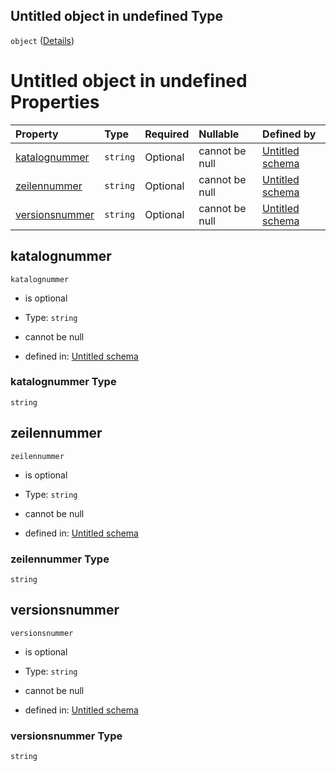 ## Untitled object in undefined Type

`object` ([Details](katalogverweis.md))

# Untitled object in undefined Properties

| Property                          | Type     | Required | Nullable       | Defined by                                                                                                                                                                                             |
| :-------------------------------- | :------- | :------- | :------------- | :----------------------------------------------------------------------------------------------------------------------------------------------------------------------------------------------------- |
| [katalognummer](#katalognummer)   | `string` | Optional | cannot be null | [Untitled schema](katalogverweis-properties-katalognummer.md "https://raw.githubusercontent.com/conuti-gmbh/bo4e-schema/master/schemas/v1/com/Katalogverweis.schema.json#/properties/katalognummer")   |
| [zeilennummer](#zeilennummer)     | `string` | Optional | cannot be null | [Untitled schema](katalogverweis-properties-zeilennummer.md "https://raw.githubusercontent.com/conuti-gmbh/bo4e-schema/master/schemas/v1/com/Katalogverweis.schema.json#/properties/zeilennummer")     |
| [versionsnummer](#versionsnummer) | `string` | Optional | cannot be null | [Untitled schema](katalogverweis-properties-versionsnummer.md "https://raw.githubusercontent.com/conuti-gmbh/bo4e-schema/master/schemas/v1/com/Katalogverweis.schema.json#/properties/versionsnummer") |

## katalognummer



`katalognummer`

*   is optional

*   Type: `string`

*   cannot be null

*   defined in: [Untitled schema](katalogverweis-properties-katalognummer.md "https://raw.githubusercontent.com/conuti-gmbh/bo4e-schema/master/schemas/v1/com/Katalogverweis.schema.json#/properties/katalognummer")

### katalognummer Type

`string`

## zeilennummer



`zeilennummer`

*   is optional

*   Type: `string`

*   cannot be null

*   defined in: [Untitled schema](katalogverweis-properties-zeilennummer.md "https://raw.githubusercontent.com/conuti-gmbh/bo4e-schema/master/schemas/v1/com/Katalogverweis.schema.json#/properties/zeilennummer")

### zeilennummer Type

`string`

## versionsnummer



`versionsnummer`

*   is optional

*   Type: `string`

*   cannot be null

*   defined in: [Untitled schema](katalogverweis-properties-versionsnummer.md "https://raw.githubusercontent.com/conuti-gmbh/bo4e-schema/master/schemas/v1/com/Katalogverweis.schema.json#/properties/versionsnummer")

### versionsnummer Type

`string`
